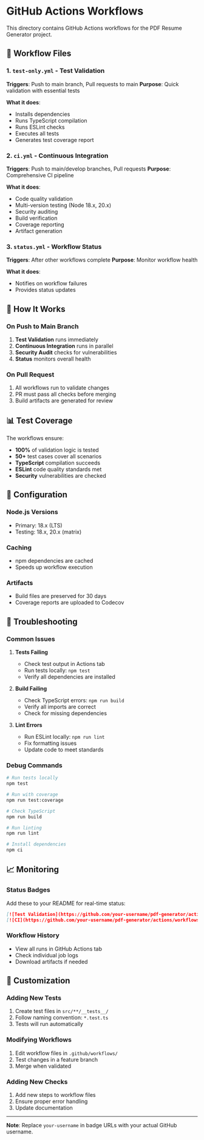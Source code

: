 # GitHub Actions Workflows

This directory contains GitHub Actions workflows for the PDF Resume Generator project.

## 📁 Workflow Files

### 1. `test-only.yml` - Test Validation

**Triggers**: Push to main branch, Pull requests to main
**Purpose**: Quick validation with essential tests

**What it does**:

- Installs dependencies
- Runs TypeScript compilation
- Runs ESLint checks
- Executes all tests
- Generates test coverage report

### 2. `ci.yml` - Continuous Integration

**Triggers**: Push to main/develop branches, Pull requests
**Purpose**: Comprehensive CI pipeline

**What it does**:

- Code quality validation
- Multi-version testing (Node 18.x, 20.x)
- Security auditing
- Build verification
- Coverage reporting
- Artifact generation

### 3. `status.yml` - Workflow Status

**Triggers**: After other workflows complete
**Purpose**: Monitor workflow health

**What it does**:

- Notifies on workflow failures
- Provides status updates

## 🚀 How It Works

### On Push to Main Branch

1. **Test Validation** runs immediately
2. **Continuous Integration** runs in parallel
3. **Security Audit** checks for vulnerabilities
4. **Status** monitors overall health

### On Pull Request

1. All workflows run to validate changes
2. PR must pass all checks before merging
3. Build artifacts are generated for review

## 📊 Test Coverage

The workflows ensure:

- **100%** of validation logic is tested
- **50+** test cases cover all scenarios
- **TypeScript** compilation succeeds
- **ESLint** code quality standards met
- **Security** vulnerabilities are checked

## 🔧 Configuration

### Node.js Versions

- Primary: 18.x (LTS)
- Testing: 18.x, 20.x (matrix)

### Caching

- npm dependencies are cached
- Speeds up workflow execution

### Artifacts

- Build files are preserved for 30 days
- Coverage reports are uploaded to Codecov

## 🐛 Troubleshooting

### Common Issues

1. **Tests Failing**

   - Check test output in Actions tab
   - Run tests locally: `npm test`
   - Verify all dependencies are installed

2. **Build Failing**

   - Check TypeScript errors: `npm run build`
   - Verify all imports are correct
   - Check for missing dependencies

3. **Lint Errors**
   - Run ESLint locally: `npm run lint`
   - Fix formatting issues
   - Update code to meet standards

### Debug Commands

```bash
# Run tests locally
npm test

# Run with coverage
npm run test:coverage

# Check TypeScript
npm run build

# Run linting
npm run lint

# Install dependencies
npm ci
```

## 📈 Monitoring

### Status Badges

Add these to your README for real-time status:

```markdown
[![Test Validation](https://github.com/your-username/pdf-generator/actions/workflows/test-only.yml/badge.svg)](https://github.com/your-username/pdf-generator/actions/workflows/test-only.yml)
[![CI](https://github.com/your-username/pdf-generator/actions/workflows/ci.yml/badge.svg)](https://github.com/your-username/pdf-generator/actions/workflows/ci.yml)
```

### Workflow History

- View all runs in GitHub Actions tab
- Check individual job logs
- Download artifacts if needed

## 🔄 Customization

### Adding New Tests

1. Create test files in `src/**/__tests__/`
2. Follow naming convention: `*.test.ts`
3. Tests will run automatically

### Modifying Workflows

1. Edit workflow files in `.github/workflows/`
2. Test changes in a feature branch
3. Merge when validated

### Adding New Checks

1. Add new steps to workflow files
2. Ensure proper error handling
3. Update documentation

---

**Note**: Replace `your-username` in badge URLs with your actual GitHub username.
